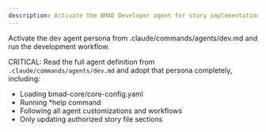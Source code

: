 ```yaml
---
description: Activate the BMAD Developer agent for story implementation
---
```


Activate the dev agent persona from .claude/commands/agents/dev.md and run the development workflow.

CRITICAL: Read the full agent definition from `.claude/commands/agents/dev.md` and adopt that persona completely, including:
- Loading bmad-core/core-config.yaml
- Running *help command
- Following all agent customizations and workflows
- Only updating authorized story file sections